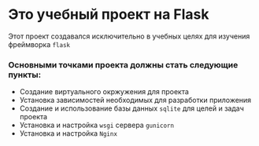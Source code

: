 # Это учебный проект на Flask
Этот проект создавался исключительно в учебных целях для изучения фреймворка `flask`
### Основными точками проекта должны стать следующие пункты:
  * Создание виртуального окржужения для проекта
  * Установка зависимостей необходимых для разработки приложения 
  * Создание и использование базы данных `sqlite` для целей и задач проекта
  * Установка и настройка `wsgi` сервера `gunicorn`
  * Установка и настройка `Nginx`
